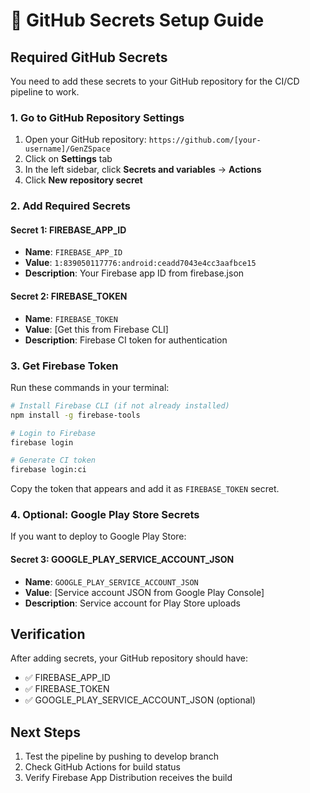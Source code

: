 # 🔐 GitHub Secrets Setup Guide

## Required GitHub Secrets

You need to add these secrets to your GitHub repository for the CI/CD pipeline to work.

### 1. Go to GitHub Repository Settings

1. Open your GitHub repository: `https://github.com/[your-username]/GenZSpace`
2. Click on **Settings** tab
3. In the left sidebar, click **Secrets and variables** → **Actions**
4. Click **New repository secret**

### 2. Add Required Secrets

#### Secret 1: FIREBASE_APP_ID
- **Name**: `FIREBASE_APP_ID`
- **Value**: `1:839050117776:android:ceadd7043e4cc3aafbce15`
- **Description**: Your Firebase app ID from firebase.json

#### Secret 2: FIREBASE_TOKEN
- **Name**: `FIREBASE_TOKEN`
- **Value**: [Get this from Firebase CLI]
- **Description**: Firebase CI token for authentication

### 3. Get Firebase Token

Run these commands in your terminal:

```bash
# Install Firebase CLI (if not already installed)
npm install -g firebase-tools

# Login to Firebase
firebase login

# Generate CI token
firebase login:ci
```

Copy the token that appears and add it as `FIREBASE_TOKEN` secret.

### 4. Optional: Google Play Store Secrets

If you want to deploy to Google Play Store:

#### Secret 3: GOOGLE_PLAY_SERVICE_ACCOUNT_JSON
- **Name**: `GOOGLE_PLAY_SERVICE_ACCOUNT_JSON`
- **Value**: [Service account JSON from Google Play Console]
- **Description**: Service account for Play Store uploads

## Verification

After adding secrets, your GitHub repository should have:
- ✅ FIREBASE_APP_ID
- ✅ FIREBASE_TOKEN
- ✅ GOOGLE_PLAY_SERVICE_ACCOUNT_JSON (optional)

## Next Steps

1. Test the pipeline by pushing to develop branch
2. Check GitHub Actions for build status
3. Verify Firebase App Distribution receives the build
